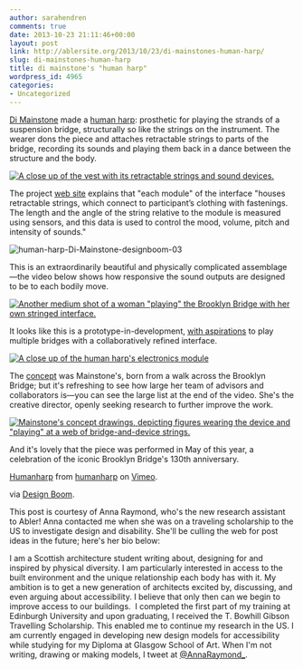 ```yaml
---
author: sarahendren
comments: true
date: 2013-10-23 21:11:46+00:00
layout: post
link: http://ablersite.org/2013/10/23/di-mainstones-human-harp/
slug: di-mainstones-human-harp
title: di mainstone's "human harp"
wordpress_id: 4965
categories:
- Uncategorized
---
```


[Di Mainstone](http://www.dimainstone.com/) made a [human harp](http://www.humanharp.org/): prosthetic for playing the strands of a suspension bridge, structurally so like the strings on the instrument. The wearer dons the piece and attaches retractable strings to parts of the bridge, recording its sounds and playing them back in a dance between the structure and the body.

[![A close up of the vest with its retractable strings and sound devices.](http://ablersite.files.wordpress.com/2013/10/human-harp-di-mainstone-designboom-04.jpg)](http://ablersite.files.wordpress.com/2013/10/human-harp-di-mainstone-designboom-04.jpg)

The project [web site](http://www.humanharp.org/) explains that "each module" of the interface "houses retractable strings, which connect to participant’s clothing with fastenings. The length and the angle of the string relative to the module is measured using sensors, and this data is used to control the mood, volume, pitch and intensity of sounds."

![human-harp-Di-Mainstone-designboom-03](http://ablersite.files.wordpress.com/2013/10/human-harp-di-mainstone-designboom-03.jpg)

This is an extraordinarily beautiful and physically complicated assemblage—the video below shows how responsive the sound outputs are designed to be to each bodily move.

[![Another medium shot of a woman "playing" the Brooklyn Bridge with her own stringed interface.](http://ablersite.files.wordpress.com/2013/10/human-harp-di-mainstone-designboom-06.jpg)](http://ablersite.files.wordpress.com/2013/10/human-harp-di-mainstone-designboom-06.jpg)

It looks like this is a prototype-in-development, [with aspirations](http://www.humanharp.org/the-goals/) to play multiple bridges with a collaboratively refined interface.

[![A close up of the human harp's electronics module](http://ablersite.files.wordpress.com/2013/10/human-harp-di-mainstone-designboom-08.jpg)](http://ablersite.files.wordpress.com/2013/10/human-harp-di-mainstone-designboom-08.jpg)

The [concept](http://www.humanharp.org/the-inspiration/) was Mainstone's, born from a walk across the Brooklyn Bridge; but it's refreshing to see how large her team of advisors and collaborators is—you can see the large list at the end of the video. She's the creative director, openly seeking research to further improve the work.

[![Mainstone's concept drawings, depicting figures wearing the device and "playing" at a web of bridge-and-device strings.](http://ablersite.files.wordpress.com/2013/10/human-harp-di-mainstone-designboom-10.jpg)](http://ablersite.files.wordpress.com/2013/10/human-harp-di-mainstone-designboom-10.jpg)

And it's lovely that the piece was performed in May of this year, a celebration of the iconic Brooklyn Bridge's 130th anniversary.

[Humanharp](http://vimeo.com/71960933) from [humanharp](http://vimeo.com/user17916885) on [Vimeo](https://vimeo.com).

via [Design Boom](http://www.designboom.com/technology/human-harp-uses-suspension-bridge-cables-to-make-music/).

This post is courtesy of Anna Raymond, who's the new research assistant to Abler! Anna contacted me when she was on a traveling scholarship to the US to investigate design and disability. She'll be culling the web for post ideas in the future; here's her bio below:

I am a Scottish architecture student writing about, designing for and inspired by physical diversity. I am particularly interested in access to the built environment and the unique relationship each body has with it. My ambition is to get a new generation of architects excited by, discussing, and even arguing about accessibility. I believe that only then can we begin to improve access to our buildings.  I completed the first part of my training at Edinburgh University and upon graduating, I received the T. Bowhill Gibson Travelling Scholarship. This enabled me to continue my research in the US. I am currently engaged in developing new design models for accessibility while studying for my Diploma at Glasgow School of Art. When I'm not writing, drawing or making models, I tweet at [@AnnaRaymond_](https://twitter.com/AnnaRaymond_).
